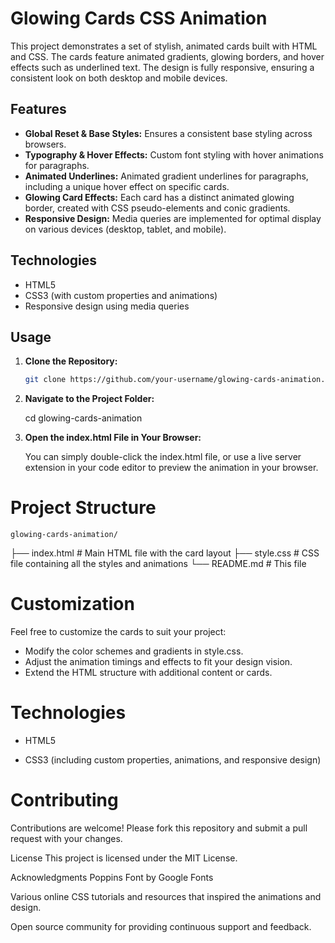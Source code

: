 # Glowing Cards CSS Animation

This project demonstrates a set of stylish, animated cards built with HTML and CSS. The cards feature animated gradients, glowing borders, and hover effects such as underlined text. The design is fully responsive, ensuring a consistent look on both desktop and mobile devices.

## Features

- **Global Reset & Base Styles:** Ensures a consistent base styling across browsers.
- **Typography & Hover Effects:** Custom font styling with hover animations for paragraphs.
- **Animated Underlines:** Animated gradient underlines for paragraphs, including a unique hover effect on specific cards.
- **Glowing Card Effects:** Each card has a distinct animated glowing border, created with CSS pseudo-elements and conic gradients.
- **Responsive Design:** Media queries are implemented for optimal display on various devices (desktop, tablet, and mobile).

## Technologies

- HTML5
- CSS3 (with custom properties and animations)
- Responsive design using media queries

## Usage

1. **Clone the Repository:**

   ```bash
   git clone https://github.com/your-username/glowing-cards-animation.git

2. **Navigate to the Project Folder:**

   cd glowing-cards-animation

3. **Open the index.html File in Your Browser:**

   You can simply double-click the index.html file, or use a live server extension in your code editor to preview the animation in your browser.

# Project Structure
    glowing-cards-animation/

├── index.html    # Main HTML file with the card layout
├── style.css     # CSS file containing all the styles and animations
└── README.md     # This file


# Customization

Feel free to customize the cards to suit your project:
  - Modify the color schemes and gradients in style.css.
  - Adjust the animation timings and effects to fit your design vision.
  - Extend the HTML structure with additional content or cards.

# Technologies
- HTML5

- CSS3 (including custom properties, animations, and responsive design)

# Contributing
  Contributions are welcome! Please fork this repository and submit a pull request with your changes.

License
This project is licensed under the MIT License.

Acknowledgments
Poppins Font by Google Fonts

Various online CSS tutorials and resources that inspired the animations and design.

Open source community for providing continuous support and feedback.




